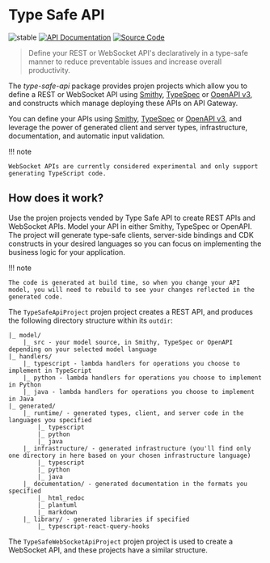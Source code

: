 # Type Safe API

![stable](https://img.shields.io/badge/stability-stable-green.svg)
[![API Documentation](https://img.shields.io/badge/view-API_Documentation-blue.svg)](../../api/typescript/type-safe-api/index.md)
[![Source Code](https://img.shields.io/badge/view-Source_Code-blue.svg)](https://github.com/aws/aws-pdk/tree/mainline/packages/type-safe-api)

> Define your REST or WebSocket API's declaratively in a type-safe manner to reduce preventable issues and increase overall productivity.

The _type-safe-api_ package provides projen projects which allow you to define a REST or WebSocket API using [Smithy](https://smithy.io/2.0/), [TypeSpec](https://typespec.io/) or [OpenAPI v3](https://swagger.io/specification/), and constructs which manage deploying these APIs on API Gateway.

You can define your APIs using [Smithy](https://smithy.io/2.0/), [TypeSpec](https://typespec.io/) or [OpenAPI v3](https://swagger.io/specification/), and leverage the power of generated client and server types, infrastructure, documentation, and automatic input validation.

!!! note

    WebSocket APIs are currently considered experimental and only support generating TypeScript code.

## How does it work?

Use the projen projects vended by Type Safe API to create REST APIs and WebSocket APIs. Model your API in either Smithy, TypeSpec or OpenAPI. The project will generate type-safe clients, server-side bindings and CDK constructs in your desired languages so you can focus on implementing the business logic for your application.

!!! note

    The code is generated at build time, so when you change your API model, you will need to rebuild to see your changes reflected in the generated code.

The `TypeSafeApiProject` projen project creates a REST API, and produces the following directory structure within its `outdir`:

```
|_ model/
    |_ src - your model source, in Smithy, TypeSpec or OpenAPI depending on your selected model language
|_ handlers/
    |_ typescript - lambda handlers for operations you choose to implement in TypeScript
    |_ python - lambda handlers for operations you choose to implement in Python
    |_ java - lambda handlers for operations you choose to implement in Java
|_ generated/
    |_ runtime/ - generated types, client, and server code in the languages you specified
        |_ typescript
        |_ python
        |_ java
    |_ infrastructure/ - generated infrastructure (you'll find only one directory in here based on your chosen infrastructure language)
        |_ typescript
        |_ python
        |_ java
    |_ documentation/ - generated documentation in the formats you specified
        |_ html_redoc
        |_ plantuml
        |_ markdown
    |_ library/ - generated libraries if specified
        |_ typescript-react-query-hooks
```

The `TypeSafeWebSocketApiProject` projen project is used to create a WebSocket API, and these projects have a similar structure.
